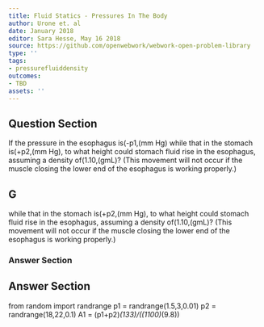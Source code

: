 ```yaml
---
title: Fluid Statics - Pressures In The Body
author: Urone et. al
date: January 2018
editor: Sara Hesse, May 16 2018
source: https://github.com/openwebwork/webwork-open-problem-library
type: ''
tags:
- pressurefluiddensity
outcomes:
- TBD
assets: ''
---
```


## Question Section 

If the pressure in the esophagus is(-p1,(mm Hg) while that in the stomach is(+p2,(mm Hg), to what height could stomach fluid rise in the esophagus, assuming a density of(1.10,(gmL)? (This movement will not occur if the muscle closing the lower end of the esophagus is working properly.)
## G
while that in the stomach is(+p2,(mm Hg), to what height could stomach fluid rise in the esophagus, assuming a density of(1.10,(gmL)? (This movement will not occur if the muscle closing the lower end of the esophagus is working properly.)
### Answer Section


## Answer Section

from random import randrange
p1 = randrange(1.5,3,0.01)
p2 = randrange(18,22,0.1)
A1 = (p1+p2)*(133)/((1100)*(9.8))
